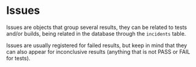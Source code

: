 # Issues

Issues are objects that group several results, they can be related to tests and/or builds, being related in the database through the `incidents` table.

Issues are usually registered for failed results, but keep in mind that they can also appear for inconclusive results (anything that is not PASS or FAIL for tests).
